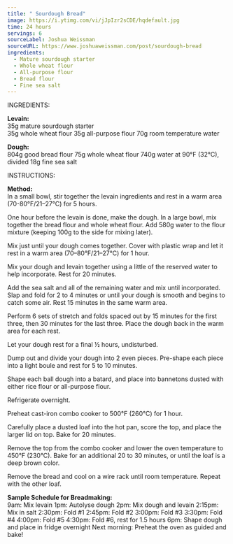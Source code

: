```yaml
---
title: " Sourdough Bread"
image: https://i.ytimg.com/vi/jJpIzr2sCDE/hqdefault.jpg
time: 24 hours
servings: 6
sourceLabel: Joshua Weissman
sourceURL: https://www.joshuaweissman.com/post/sourdough-bread
ingredients:
  - Mature sourdough starter
  - Whole wheat flour
  - All-purpose flour
  - Bread flour
  - Fine sea salt
---
```

INGREDIENTS:

**Levain:**\
35g mature sourdough starter\
35g whole wheat flour
35g all-purpose flour 
70g room temperature water 

**Dough:**\
804g good bread flour 
75g whole wheat flour
740g water at 90°F (32°C), divided 
18g fine sea salt



INSTRUCTIONS:

**Method:**\
In a small bowl, stir together the levain ingredients and rest in a warm area (70-80°F/21–27°C) for 5 hours.

One hour before the levain is done, make the dough. In a large bowl, mix together the bread flour and whole wheat flour. Add 580g water to the flour mixture (keeping 100g to the side for mixing later).

Mix just until your dough comes together. Cover with plastic wrap and let it rest in a warm area (70–80°F/21–27°C) for 1 hour.

Mix your dough and levain together using a little of the reserved water to help incorporate. Rest for 20 minutes.

Add the sea salt and all of the remaining water and mix until incorporated. Slap and fold for 2 to 4 minutes or until your dough is smooth and begins to catch some air. Rest 15 minutes in the same warm area.

Perform 6 sets of stretch and folds spaced out by 15 minutes for the first three, then 30 minutes for the last three. Place the dough back in the warm area for each rest.

Let your dough rest for a final ½  hours, undisturbed.

Dump out and divide your dough into 2 even pieces. Pre-shape each piece into a light boule and rest for 5 to 10 minutes.

Shape each ball dough into a batard, and place into bannetons dusted with either rice flour or all-purpose flour. 

Refrigerate overnight.

Preheat cast-iron combo cooker to 500°F (260°C) for 1 hour.

 Carefully place a dusted loaf into the hot pan, score the top, and place the larger lid on top. Bake for 20 minutes.

Remove the top from the combo cooker and lower the oven temperature to 450°F (230°C). Bake for an additional 20 to 30 minutes, or until the loaf is a deep brown color.

Remove the bread and cool on a wire rack until room temperature. Repeat with the other loaf.

**Sample Schedule for Breadmaking:**\
9am: Mix levain
1pm: Autolyse dough
2pm: Mix dough and levain
2:15pm: Mix in salt
2:30pm: Fold #1
2:45pm: Fold #2
3:00pm: Fold #3
3:30pm: Fold #4
4:00pm: Fold #5
4:30pm: Fold #6, rest for 1.5 hours
6pm: Shape dough and place in fridge overnight
Next morning: Preheat the oven as guided and bake!
